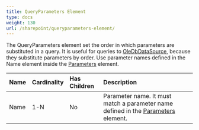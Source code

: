 ```yaml
---
title: QueryParameters Element
type: docs
weight: 130
url: /sharepoint/queryparameters-element/
---
```


The QueryParameters element set the order in which parameters are substituted in a query. It is useful for queries to [OleDbDataSource](/words/sharepoint/oledbdatasource-element-html/), because they substitute parameters by order. Use parameter names defined in the Name element inside the [Parameters](/words/sharepoint/parameters-element-html/) element.

|**Name**|**Cardinality**|**Has Children**|**Description**|
| :- | :- | :- | :- |
|Name|1-N|No|Parameter name. It must match a parameter name defined in the [Parameters](/words/sharepoint/parameters-element-html/) element.|

